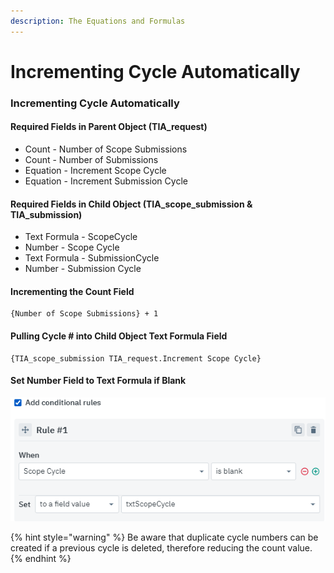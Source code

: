 ```yaml
---
description: The Equations and Formulas
---
```


# Incrementing Cycle Automatically

### Incrementing Cycle Automatically

#### Required Fields in Parent Object \(TIA\_request\)

* Count - Number of Scope Submissions
* Count - Number of Submissions
* Equation - Increment Scope Cycle
* Equation - Increment Submission Cycle

#### Required Fields in Child Object \(TIA\_scope\_submission & TIA\_submission\)

* Text Formula - ScopeCycle
* Number - Scope Cycle
* Text Formula - SubmissionCycle
* Number - Submission Cycle

#### Incrementing the Count Field

```text
{Number of Scope Submissions} + 1
```

#### Pulling Cycle \# into Child Object Text Formula Field

```text
{TIA_scope_submission TIA_request.Increment Scope Cycle}
```

#### Set Number Field to Text Formula if Blank

![](../.gitbook/assets/image%20%28224%29.png)

{% hint style="warning" %}
Be aware that duplicate cycle numbers can be created if a previous cycle is deleted, therefore reducing the count value.
{% endhint %}

